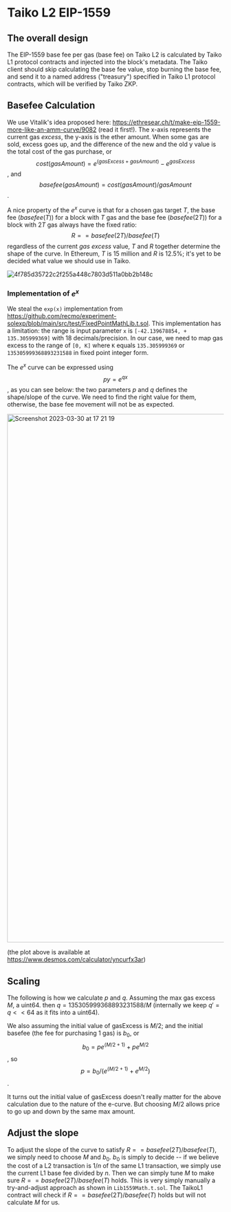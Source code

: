 # Taiko L2 EIP-1559

## The overall design

The EIP-1559 base fee per gas (base fee) on Taiko L2 is calculated by Taiko L1 protocol contracts and injected into the block's metadata. The Taiko client should skip calculating the base fee value, stop burning the base fee, and send it to a named address ("treasury") specified in Taiko L1 protocol contracts, which will be verified by Taiko ZKP.

## Basefee Calculation

We use Vitalik's idea proposed here: https://ethresear.ch/t/make-eip-1559-more-like-an-amm-curve/9082 (read it first!). The x-axis represents the current gas _excess_, the y-axis is the ether amount. When some gas are sold, excess goes up, and the difference of the new and the old y value is the total cost of the gas purchase, or $$cost(gasAmount) = e^{(gasExcess + gasAmount)} -e^{gasExcess}$$, and $$basefee(gasAmount) = cost(gasAmount)/gasAmount$$.

A nice property of the $e^x$ curve is that for a chosen gas target $T$, the base fee ($basefee(T)$) for a block with $T$ gas and the base fee ($basefee(2T)$) for a block with $2T$ gas always have the fixed ratio: $$R == basefee(2T)/basefee(T)$$ regardless of the current _gas excess_ value, $T$ and $R$ together determine the shape of the curve. In Ethereum, $T$ is 15 million and $R$ is 12.5%; it's yet to be decided what value we should use in Taiko.

![4f785d35722c2f255a448c7803d511a0bb2b148c](https://user-images.githubusercontent.com/99078276/229010491-a3fcddd5-1798-47af-bafc-5d680fbb574c.png)

### Implementation of $e^x$

We steal the `exp(x)` implementation from https://github.com/recmo/experiment-solexp/blob/main/src/test/FixedPointMathLib.t.sol. This implementation has a limitation: the range is input parameter `x` is `[-42.139678854, + 135.305999369]` with 18 decimals/precision. In our case, we need to map gas excess to the range of `[0, K]` where `K` equals `135.305999369` or `135305999368893231588` in fixed point integer form.

The $e^x$ curve can be expressed using $$py=e^{qx}$$, as you can see below: the two parameters $p$ and $q$ defines the shape/slope of the curve. We need to find the right value for them, otherwise, the base fee movement will not be as expected.

<img width="1227" alt="Screenshot 2023-03-30 at 17 21 19" src="https://user-images.githubusercontent.com/99078276/228791196-59e3f685-ac1e-4e3c-82b6-c5b1b3f185fa.png">

(the plot above is available at https://www.desmos.com/calculator/yncurfx3ar)

## Scaling

The following is how we calculate $p$ and $q$. Assuming the max gas excess $M$, a uint64. then $q = 135305999368893231588/M$ (internally we keep $q'=q <<64$ as it fits into a uint64).

We also assuming the initial value of gasExcess is $M/2$; and the initial basefee (the fee for purchasing 1 gas) is $b_0$, or $$b_0=p e^{(M/2 + 1)} + p e^{M/2}$$, so $$p = b_0/(e^{(M/2 + 1)} + e^{M/2})$$.

It turns out the initial value of gasExcess doesn't really matter for the above calculation due to the nature of the e-curve. But choosing $M/2$ allows price to go up and down by the same max amount.

## Adjust the slope

To adjust the slope of the curve to satisfy $R == basefee(2T)/basefee(T)$, we simply need to choose $M$ and $b_0$. $b_0$ is simply to decide -- if we believe the cost of a L2 transaction is $1/n$ of the same L1 transaction, we simply use the current L1 base fee divided by $n$. Then we can simply tune $M$ to make sure $R == basefee(2T)/basefee(T)$ holds. This is very simply manually a try-and-adjust approach as shown in `Lib1559Math.t.sol`. The TaikoL1 contract will check if $R == basefee(2T)/basefee(T)$ holds but will not calculate $M$ for us.
